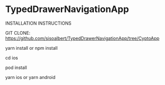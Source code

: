 # TypedDrawerNavigationApp

INSTALLATION INSTRUCTIONS

GIT CLONE: https://github.com/sisoalbert/TypedDrawerNavigationApp/tree/CyptoApp

yarn install or npm install

cd ios 

pod install

yarn ios or yarn android



